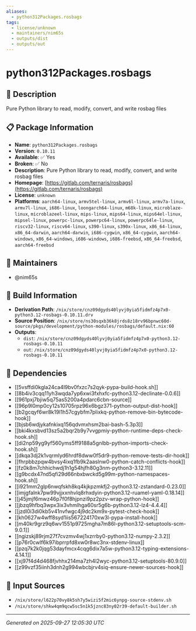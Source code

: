 ```yaml
---
aliases:
  - python312Packages.rosbags
tags:
  - license/unknown
  - maintainers/nim65s
  - outputs/dist
  - outputs/out
---
```


# python312Packages.rosbags

## 📝 Description

Pure Python library to read, modify, convert, and write rosbag files

## 📋 Package Information

- **Name**: `python312Packages.rosbags`
- **Version**: `0.10.11`
- **Available**: ✅ Yes
- **Broken**: ✅ No
- **Description**: Pure Python library to read, modify, convert, and write rosbag files
- **Homepage**: [https://gitlab.com/ternaris/rosbags](https://gitlab.com/ternaris/rosbags)
- **License**: `unknown`
- **Platforms**: `aarch64-linux`, `armv5tel-linux`, `armv6l-linux`, `armv7a-linux`, `armv7l-linux`, `i686-linux`, `loongarch64-linux`, `m68k-linux`, `microblaze-linux`, `microblazeel-linux`, `mips-linux`, `mips64-linux`, `mips64el-linux`, `mipsel-linux`, `powerpc-linux`, `powerpc64-linux`, `powerpc64le-linux`, `riscv32-linux`, `riscv64-linux`, `s390-linux`, `s390x-linux`, `x86_64-linux`, `x86_64-darwin`, `aarch64-darwin`, `i686-cygwin`, `x86_64-cygwin`, `aarch64-windows`, `x86_64-windows`, `i686-windows`, `i686-freebsd`, `x86_64-freebsd`, `aarch64-freebsd`
## 👥 Maintainers

- @nim65s


## 🔧 Build Information

- **Derivation Path**: `/nix/store/cnz09dgyds40lyvj0yia5fidmfz4p7x0-python3.12-rosbags-0.10.11.drv`
- **Source Position**: `/nix/store/ns30sqxb36k8jrds8z18rv96bpnwc60d-source/pkgs/development/python-modules/rosbags/default.nix:60`
- **Outputs**:
  - `dist`:  `/nix/store/cnz09dgyds40lyvj0yia5fidmfz4p7x0-python3.12-rosbags-0.10.11`
  - `out`:  `/nix/store/cnz09dgyds40lyvj0yia5fidmfz4p7x0-python3.12-rosbags-0.10.11`

## 🔗 Dependencies

- [[5vsffdi0kgla24ca4l9bv0fxzc7s2qyk-pypa-build-hook.sh]]
- [[8b4iv3cqq11yh3wqda7yp6xwi3fxhxfc-python3.12-declinate-0.0.6]]
- [[961pxj7bjiw5q75as5200a4pdarc6cbn-source]]
- [[96p9l0mp0cy12s10705rpz96x6bgz371-python-output-dist-hook]]
- [[b2gcqyf6wr8k19l1h57cgybfm7plixkq-python-remove-bin-bytecode-hook]]
- [[bjsb6wdjykafnkixq156qdvmxhsm2bai-bash-5.3p3]]
- [[bki4kxsbvd13sz5a2bqr2b9y7vvgpmiy-python-runtime-deps-check-hook.sh]]
- [[di2np59yg9yf560yms5ff9188a5gnlbb-python-imports-check-hook.sh]]
- [[dkqa3dj2k1vqrmlyd6hrdf8dww0f5dr9-python-remove-tests-dir-hook]]
- [[fhrpbbzpqw4bvsy4ixq1fb9k2aaslnw0-python-catch-conflicts-hook]]
- [[fz0k8m7chhichwdj1h1g54hjfh80g3nm-python3-3.12.11]]
- [[g9bcdx47nd5qfi29d66nbxbwckd5g99m-python-namespaces-hook.sh]]
- [[i921mm2glp6nwqfskh8kq4kjkpzmkfj2-python3.12-zstandard-0.23.0]]
- [[imjgfalnk7pw99vjjxxnhvlq8rhxdyin-python3.12-ruamel-yaml-0.18.14]]
- [[j45jmjf6mwz46p7f0f8hjpnzi9pz2pzv-wrap-python-hook]]
- [[jbzq9hfbq3wpx3ix3vhmlhga60sr5g6b-python3.12-lz4-4.4.4]]
- [[jzdl0i3di0kb5v41nvfwgc4j9dc2km9x-pytest-check-hook]]
- [[kh0627w4wff8syd1iis567224170xw3l-pypa-install-hook]]
- [[m40kr9grz9q6wv1551p9725mgha7m86l-python3.12-setuptools-scm-9.0.1]]
- [[ngizskj89rjm27f7cvzmv4wj1xzrrby0-python3.12-numpy-2.3.2]]
- [[p76r0cwlf6k97ibprrpfd8xw0r8wc3nx-stdenv-linux]]
- [[pzq7k2k0jqg53dayfmcx4cqg6dix7a5w-python3.12-typing-extensions-4.14.1]]
- [[xj97f4d4d468fjvhhx214ma7zh4l2wyc-python3.12-setuptools-80.9.0]]
- [[z99vzf35iinh3dnh2g994wbcbjrv4siq-ensure-newer-sources-hook]]

## 📁 Input Sources

- `/nix/store/l622p70vy8k5sh7y5wizi5f2mic6ynpg-source-stdenv.sh`
- `/nix/store/shkw4qm9qcw5sc5n1k5jznc83ny02r39-default-builder.sh`

---
*Generated on 2025-09-27 12:05:30 UTC*
